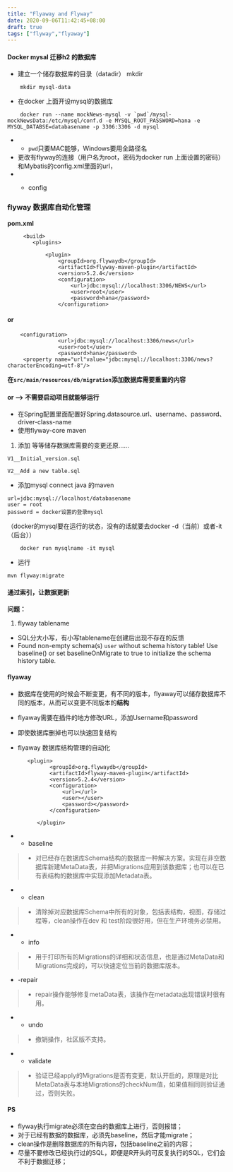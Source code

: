 ```yaml
---
title: "Flyaway and Flyway"
date: 2020-09-06T11:42:45+08:00
draft: true
tags: ["flyway","flyaway"]
---
```

#### Docker mysal 迁移h2 的数据库
- 建立一个储存数据库的目录（datadir）  mkdir
```
    mkdir mysql-data
``` 
- 在docker 上面开设mysql的数据库  
```
    docker run --name mockNews-mysql -v `pwd`/mysql-mockNewsData:/etc/mysql/conf.d -e MYSQL_ROOT_PASSWORD=hana -e MYSQL_DATABSE=databasename -p 3306:3306 -d mysql
```
- - `pwd`只要MAC能够，Windows要用全路径名
- 更改有flyway的连接（用户名为root，密码为docker run 上面设置的密码）和Mybatis的config.xml里面的url，
- - config


    <dataSource type="POOLED">
                <property name="driver" value="com.mysql.jdbc.Driver"/>
                <property name="url" value="jdbc:mysql://localhost:3306/news?characterEncoding=utf-8"/>
                <property name="username" value="root"/>
                <property name="password" value="hana"/>
            </dataSource>
### flyway 数据库自动化管理   

 **pom.xml**
```
     <build>
        <plugins>

            <plugin>
                <groupId>org.flywaydb</groupId>
                <artifactId>flyway-maven-plugin</artifactId>
                <version>5.2.4</version>
                <configuration>
                    <url>jdbc:mysql://localhost:3306/NEWS</url>
                    <user>root</user>
                    <password>hana</password>
                </configuration>
```
#### or
```
    <configuration>
                <url>jdbc:mysql://localhost:3306/news</url>
                <user>root</user>
                <password>hana</password>
     <property name="url"value="jdbc:mysql://localhost:3306/news?characterEncoding=utf-8"/>
```

  **在`src/main/resources/db/migration`添加数据库需要重置的内容**
#### or --> 不需要启动项目就能够运行
- 在Spring配置里面配置好Spring.datasource.url、username、password、driver-class-name 
- 使用flyway-core maven 
1. 添加 等等储存数据库需要的变更还原……
```
V1__Initial_version.sql
```
```
V2__Add a new table.sql
```
- 添加mysql connect java 的maven  
```
url=jdbc:mysql://localhost/databasename   
user = root   
password = docker设置的登录mysql  
```
（docker的mysql要在运行的状态，没有的话就要去docker -d（当前）或者-it（后台））

```
    docker run mysqlname -it mysql
```
- 运行 
```
mvn flyway:migrate
```

#### 通过索引，让数据更新

**问题：**
1. flyway tablename 
- SQL分大小写，有小写tablename在创建后出现不存在的反馈
-  Found non-empty schema(s) `user` without schema history table! Use baseline() or set baselineOnMigrate to true to initialize the schema history table.

#### flyaway
- 数据库在使用的时候会不断变更，有不同的版本，flyaway可以储存数据库不同的版本，从而可以变更不同版本的**结构**
- flyaway需要在插件的地方修改URL，添加Username和password
- 即使数据库删掉也可以快速回复结构
- flyaway 数据库结构管理的自动化


         <plugin>
                <groupId>org.flywaydb</groupId>
                <artifactId>flyway-maven-plugin</artifactId>
                <version>5.2.4</version>
                <configuration>
                    <url></url>
                    <user></user>
                    <password></password>
                </configuration>

            </plugin>


- - baseline

>- 对已经存在数据库Schema结构的数据库一种解决方案。实现在非空数据库新建MetaData表，并把Migrations应用到该数据库；也可以在已有表结构的数据库中实现添加Metadata表。

- - clean

>- 清除掉对应数据库Schema中所有的对象，包括表结构，视图，存储过程等，clean操作在dev 和 test阶段很好用，但在生产环境务必禁用。

- - info

>- 用于打印所有的Migrations的详细和状态信息，也是通过MetaData和Migrations完成的，可以快速定位当前的数据库版本。

-  -repair

>- repair操作能够修复metaData表，该操作在metadata出现错误时很有用。

- - undo

>- 撤销操作，社区版不支持。

- - validate

>- 验证已经apply的Migrations是否有变更，默认开启的，原理是对比MetaData表与本地Migrations的checkNum值，如果值相同则验证通过，否则失败。

#### PS
- flyway执行migrate必须在空白的数据库上进行，否则报错；
- 对于已经有数据的数据库，必须先baseline，然后才能migrate；
- clean操作是删除数据库的所有内容，包括baseline之前的内容；
- 尽量不要修改已经执行过的SQL，即便是R开头的可反复执行的SQL，它们会不利于数据迁移；
